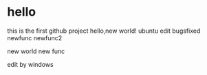 # hello
this is the first github project
hello,new world!
ubuntu edit
bugsfixed
newfunc
newfunc2

new world
new func

edit by windows

